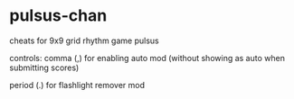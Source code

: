 # pulsus-chan

cheats for 9x9 grid rhythm game pulsus

controls:
comma (,) for enabling auto mod (without showing as auto when submitting scores)

period (.) for flashlight remover mod
